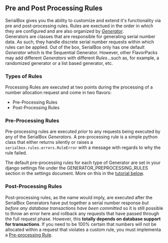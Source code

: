
## Pre and Post Processing Rules
SerialBox gives you the ability to customize and extend it's functionality
via pre and post-processing rules.  Rules are exectued in the order in which 
they are configured and are also organized by [*Generator*](basic_concepts.md#generators).  
Generators are classes that are responsible for generating serial number data.  As such, they 
handle discrete serial number requests within which rules can be applied.  Out
of the box, SerialBox only has one default *Generator* which is the Sequential
Generator.  However, other FlavorPacks may add different *Generators* with 
different *Rules*...such as, for example, a randomized generator or a list 
based generator, etc.  


### Types of Rules
Processing Rules are executed at two points during the processing of a 
number allocation request and come in two flavors:

*   Pre-Processing Rules
*   Post-Processing Rules


### Pre-Processing Rules

Pre-processing rules are executed *prior* to any requests being executed by any of
the SerialBox *Generators*.  A pre-processing rule is a simple python class 
that either returns silently or raises a `serialbox.rules.errors.RuleError` with
a message with regards to why the rule failed.


The default pre-processing rules for each type of Generator are set in your
django settings file under the GENERATOR_PREPROCESSING_RULES section in the 
settings document.  More on this in the 
[tutorial below](#step-2-modify-your-settings-file).
    

### Post-Processing Rules

Post-processing rules, as the name would imply, are executed after the SerialBox
Generators have put together a serial number response *but before any database
transactions have been committed* so it is still possible to throw an error here
and rollback any requests that have passed through the full request phase.  However,
this **totally depends on database support for transactions**.  If you need
to be 100% certain that numbers will not be allocated within a request that 
violates a custom rule, you must implementa a 
[Pre-processing Rule](#pre-processing-rules).

